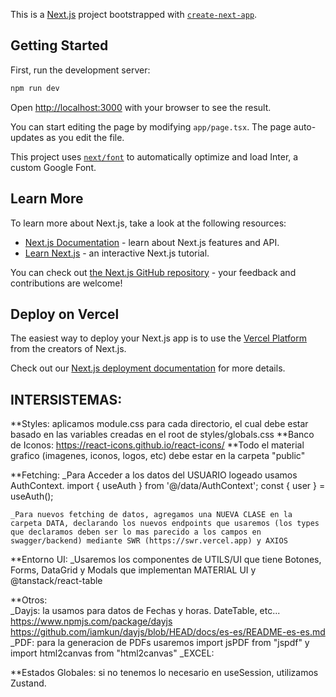 This is a [Next.js](https://nextjs.org/) project bootstrapped with [`create-next-app`](https://github.com/vercel/next.js/tree/canary/packages/create-next-app).

## Getting Started

First, run the development server:

```bash
npm run dev
```

Open [http://localhost:3000](http://localhost:3000) with your browser to see the result.

You can start editing the page by modifying `app/page.tsx`. The page auto-updates as you edit the file.

This project uses [`next/font`](https://nextjs.org/docs/basic-features/font-optimization) to automatically optimize and load Inter, a custom Google Font.

## Learn More

To learn more about Next.js, take a look at the following resources:

- [Next.js Documentation](https://nextjs.org/docs) - learn about Next.js features and API.
- [Learn Next.js](https://nextjs.org/learn) - an interactive Next.js tutorial.

You can check out [the Next.js GitHub repository](https://github.com/vercel/next.js/) - your feedback and contributions are welcome!

## Deploy on Vercel

The easiest way to deploy your Next.js app is to use the [Vercel Platform](https://vercel.com/new?utm_medium=default-template&filter=next.js&utm_source=create-next-app&utm_campaign=create-next-app-readme) from the creators of Next.js.

Check out our [Next.js deployment documentation](https://nextjs.org/docs/deployment) for more details.

## INTERSISTEMAS:

**Styles: aplicamos module.css para cada directorio, el cual debe estar basado en las variables creadas en el root de styles/globals.css
    **Banco de Iconos: https://react-icons.github.io/react-icons/
    **Todo el material grafico (imagenes, iconos, logos, etc) debe estar en la carpeta "public"

**Fetching:
    _Para Acceder a los datos del USUARIO logeado usamos AuthContext.
        import { useAuth } from '@/data/AuthContext';
        const { user } = useAuth();  

    _Para nuevos fetching de datos, agregamos una NUEVA CLASE en la carpeta DATA, declarando los nuevos endpoints que usaremos (los types que declaramos deben ser lo mas parecido a los campos en swagger/backend) mediante SWR (https://swr.vercel.app) y AXIOS

**Entorno UI: 
    _Usaremos los componentes de UTILS/UI que tiene Botones, Forms, DataGrid y Modals que implementan MATERIAL UI y @tanstack/react-table

**Otros:     
    _Dayjs: la usamos para datos de Fechas y horas. DateTable, etc... https://www.npmjs.com/package/dayjs
https://github.com/iamkun/dayjs/blob/HEAD/docs/es-es/README-es-es.md
    _PDF: para la generacion de PDFs usaremos import jsPDF from "jspdf" y import html2canvas from "html2canvas"
    _EXCEL:

**Estados Globales: si no tenemos lo necesario en useSession, utilizamos Zustand.
